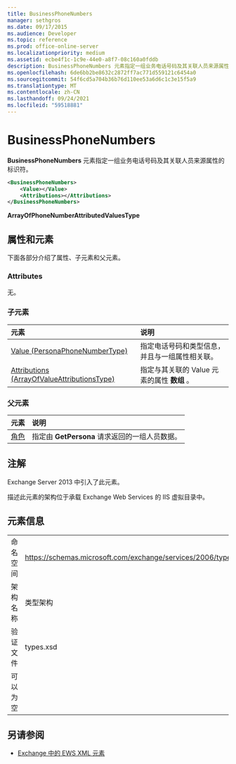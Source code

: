 ```yaml
---
title: BusinessPhoneNumbers
manager: sethgros
ms.date: 09/17/2015
ms.audience: Developer
ms.topic: reference
ms.prod: office-online-server
ms.localizationpriority: medium
ms.assetid: ecbe4f1c-1c9e-44e0-a8f7-08c160a0fddb
description: BusinessPhoneNumbers 元素指定一组业务电话号码及其关联人员来源属性的标识符。
ms.openlocfilehash: 6de6bb2be8632c2872ff7ac771d559121c6454a0
ms.sourcegitcommit: 54f6cd5a704b36b76d110ee53a6d6c1c3e15f5a9
ms.translationtype: MT
ms.contentlocale: zh-CN
ms.lasthandoff: 09/24/2021
ms.locfileid: "59518881"
---
```

# <a name="businessphonenumbers"></a>BusinessPhoneNumbers

**BusinessPhoneNumbers** 元素指定一组业务电话号码及其关联人员来源属性的标识符。 
  
```XML
<BusinessPhoneNumbers>
    <Value></Value>
    <Attributions></Attributions>
</BusinessPhoneNumbers>
```

 **ArrayOfPhoneNumberAttributedValuesType**
## <a name="attributes-and-elements"></a>属性和元素

下面各部分介绍了属性、子元素和父元素。
  
### <a name="attributes"></a>Attributes

无。
  
### <a name="child-elements"></a>子元素

|**元素**|**说明**|
|:-----|:-----|
|[Value (PersonaPhoneNumberType)](value-personaphonenumbertype.md) <br/> |指定电话号码和类型信息，并且与一组属性相关联。  <br/> |
|[Attributions (ArrayOfValueAttributionsType)](attributions-arrayofvalueattributionstype.md) <br/> |指定与其关联的 Value 元素的属性 **数组** 。  <br/> |
   
### <a name="parent-elements"></a>父元素

|**元素**|**说明**|
|:-----|:-----|
|[角色](persona.md) <br/> |指定由 **GetPersona** 请求返回的一组人员数据。  <br/> |
   
## <a name="remarks"></a>注解

Exchange Server 2013 中引入了此元素。
  
描述此元素的架构位于承载 Exchange Web Services 的 IIS 虚拟目录中。
  
## <a name="element-information"></a>元素信息

|||
|:-----|:-----|
|命名空间  <br/> |https://schemas.microsoft.com/exchange/services/2006/types  <br/> |
|架构名称  <br/> |类型架构  <br/> |
|验证文件  <br/> |types.xsd  <br/> |
|可以为空  <br/> ||
   
## <a name="see-also"></a>另请参阅



- [Exchange 中的 EWS XML 元素](ews-xml-elements-in-exchange.md)

